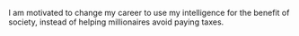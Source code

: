 I am motivated to change my career to use my intelligence for the benefit of society, instead of helping millionaires avoid paying taxes. 
